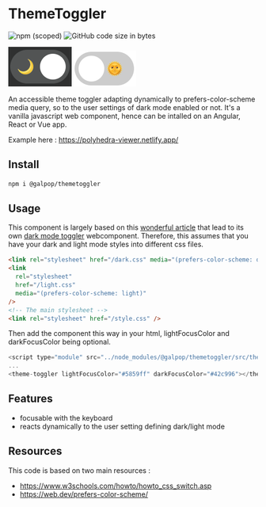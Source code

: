 # ThemeToggler

![npm (scoped)](https://img.shields.io/npm/v/@galpop/themetoggler) ![GitHub code size in bytes](https://img.shields.io/github/languages/code-size/gwendolinerodriguez/themetoggler)

![Dark Mode](/img/darkMode.png)
![Light Mode](/img/lightMode.png)

An accessible theme toggler adapting dynamically to prefers-color-scheme media query, so to the user settings of dark mode enabled or not. It's a vanilla javascript web component, hence can be intalled on an Angular, React or Vue app.

Example here : <https://polyhedra-viewer.netlify.app/>

## Install

```bash
npm i @galpop/themetoggler
```

## Usage

This component is largely based on this [wonderful article](https://web.dev/prefers-color-scheme/) that lead to its own [dark mode toggler](https://github.com/GoogleChromeLabs/dark-mode-toggle) webcomponent.
Therefore, this assumes that you have your dark and light mode styles into different css files.

```html
<link rel="stylesheet" href="/dark.css" media="(prefers-color-scheme: dark)" />
<link
  rel="stylesheet"
  href="/light.css"
  media="(prefers-color-scheme: light)"
/>
<!-- The main stylesheet -->
<link rel="stylesheet" href="/style.css" />
```

Then add the component this way in your html, lightFocusColor and darkFocusColor being optional.

```javascript
<script type="module" src="../node_modules/@galpop/themetoggler/src/themetoggler.module.js"></script>
...
<theme-toggler lightFocusColor="#5859ff" darkFocusColor="#42c996"></theme-toggler>
```

## Features

- focusable with the keyboard
- reacts dynamically to the user setting defining dark/light mode

## Resources

This code is based on two main resources :

- <https://www.w3schools.com/howto/howto_css_switch.asp>
- <https://web.dev/prefers-color-scheme/>
